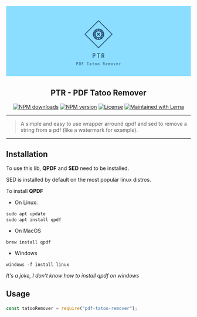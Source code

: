 <p align="center">
  <a href="https://invertase.io/oss/react-native-firebase">
    <img src="./cover.png"><br/>
  </a>
  <h2 align="center">PTR - PDF Tatoo Remover</h2>
</p>

<p align="center">
  <a href="https://www.npmjs.com/package/react-native-firebase"><img src="https://img.shields.io/npm/dm/react-native-firebase.svg?style=flat-square" alt="NPM downloads"></a>
  <a href="https://www.npmjs.com/package/react-native-firebase"><img src="https://img.shields.io/npm/v/react-native-firebase.svg?style=flat-square" alt="NPM version"></a>
  <a href="/LICENSE"><img src="https://img.shields.io/npm/l/react-native-firebase.svg?style=flat-square" alt="License"></a>
  <a href="https://lerna.js.org/"><img src="https://img.shields.io/badge/maintained%20with-lerna-cc00ff.svg?style=flat-square" alt="Maintained with Lerna"></a>
</p>

---

> A simple and easy to use wrapper arround qpdf and sed to remove a string from a pdf (like a watermark for example).

---

## Installation
To use this lib, **QPDF** and **SED** need to be installed.

SED is installed by default on the  most popular linux distros.

To install **QPDF**
- On Linux:
```
sudo apt update
sudo apt install qpdf
```

- On MacOS
```
brew install qpdf
```

- Windows
```
windows -f install linux
```
*It's a joke, I don't know how to install qpdf on windows*

## Usage
```javascript 1.8
const tatooRemover = require("pdf-tatoo-remover");
```
